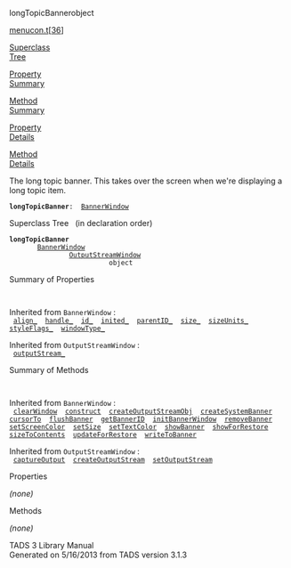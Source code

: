 <span class="title">longTopicBanner</span><span class="type">object</span>

[menucon.t](../file/menucon.t.html)\[[36](../source/menucon.t.html#36)\]

[Superclass  
Tree](#_SuperClassTree_)

[Property  
Summary](#_PropSummary_)

[Method  
Summary](#_MethodSummary_)

[Property  
Details](#_Properties_)

[Method  
Details](#_Methods_)

<div class="fdesc">

The long topic banner. This takes over the screen when we're displaying
a long topic item.

**`longTopicBanner`**` :   `[`BannerWindow`](../object/BannerWindow.html)

</div>

<span id="_SuperClassTree_"></span>

<div class="mjhd">

<span class="hdln">Superclass Tree</span>   (in declaration order)

</div>

**`longTopicBanner`**  
`         `[`BannerWindow`](../object/BannerWindow.html)  
`                 `[`OutputStreamWindow`](../object/OutputStreamWindow.html)  
`                         object`  
<span id="_PropSummary_"></span>

<div class="mjhd">

<span class="hdln">Summary of Properties</span>  

</div>

` `

Inherited from `BannerWindow` :  
` `[`align_`](../object/BannerWindow.html#align_)`  `[`handle_`](../object/BannerWindow.html#handle_)`  `[`id_`](../object/BannerWindow.html#id_)`  `[`inited_`](../object/BannerWindow.html#inited_)`  `[`parentID_`](../object/BannerWindow.html#parentID_)`  `[`size_`](../object/BannerWindow.html#size_)`  `[`sizeUnits_`](../object/BannerWindow.html#sizeUnits_)`  `[`styleFlags_`](../object/BannerWindow.html#styleFlags_)`  `[`windowType_`](../object/BannerWindow.html#windowType_)`  `

Inherited from `OutputStreamWindow` :  
` `[`outputStream_`](../object/OutputStreamWindow.html#outputStream_)`  `

<span id="_MethodSummary_"></span>

<div class="mjhd">

<span class="hdln">Summary of Methods</span>  

</div>

` `

Inherited from `BannerWindow` :  
` `[`clearWindow`](../object/BannerWindow.html#clearWindow)`  `[`construct`](../object/BannerWindow.html#construct)`  `[`createOutputStreamObj`](../object/BannerWindow.html#createOutputStreamObj)`  `[`createSystemBanner`](../object/BannerWindow.html#createSystemBanner)`  `[`cursorTo`](../object/BannerWindow.html#cursorTo)`  `[`flushBanner`](../object/BannerWindow.html#flushBanner)`  `[`getBannerID`](../object/BannerWindow.html#getBannerID)`  `[`initBannerWindow`](../object/BannerWindow.html#initBannerWindow)`  `[`removeBanner`](../object/BannerWindow.html#removeBanner)`  `[`setScreenColor`](../object/BannerWindow.html#setScreenColor)`  `[`setSize`](../object/BannerWindow.html#setSize)`  `[`setTextColor`](../object/BannerWindow.html#setTextColor)`  `[`showBanner`](../object/BannerWindow.html#showBanner)`  `[`showForRestore`](../object/BannerWindow.html#showForRestore)`  `[`sizeToContents`](../object/BannerWindow.html#sizeToContents)`  `[`updateForRestore`](../object/BannerWindow.html#updateForRestore)`  `[`writeToBanner`](../object/BannerWindow.html#writeToBanner)`  `

Inherited from `OutputStreamWindow` :  
` `[`captureOutput`](../object/OutputStreamWindow.html#captureOutput)`  `[`createOutputStream`](../object/OutputStreamWindow.html#createOutputStream)`  `[`setOutputStream`](../object/OutputStreamWindow.html#setOutputStream)`  `

<span id="_Properties_"></span>

<div class="mjhd">

<span class="hdln">Properties</span>  

</div>

*(none)* <span id="_Methods_"></span>

<div class="mjhd">

<span class="hdln">Methods</span>  

</div>

*(none)*

<div class="ftr">

TADS 3 Library Manual  
Generated on 5/16/2013 from TADS version 3.1.3

</div>
